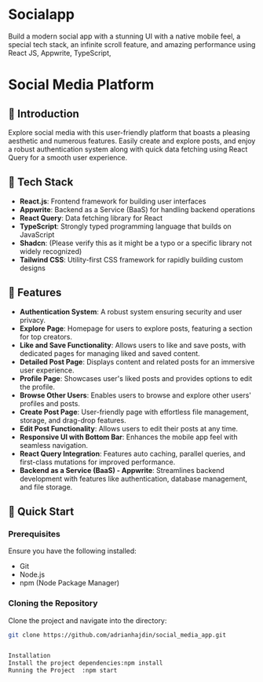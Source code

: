 # Socialapp
Build a modern social app with a stunning UI with a native mobile feel, a special tech stack, an infinite scroll feature, and amazing performance using React JS, Appwrite, TypeScript,


# Social Media Platform

## 🤖 Introduction
Explore social media with this user-friendly platform that boasts a pleasing aesthetic and numerous features. Easily create and explore posts, and enjoy a robust authentication system along with quick data fetching using React Query for a smooth user experience.

## 🧱 Tech Stack
- **React.js**: Frontend framework for building user interfaces
- **Appwrite**: Backend as a Service (BaaS) for handling backend operations
- **React Query**: Data fetching library for React
- **TypeScript**: Strongly typed programming language that builds on JavaScript
- **Shadcn**: (Please verify this as it might be a typo or a specific library not widely recognized)
- **Tailwind CSS**: Utility-first CSS framework for rapidly building custom designs

## 🔋 Features
- **Authentication System**: A robust system ensuring security and user privacy.
- **Explore Page**: Homepage for users to explore posts, featuring a section for top creators.
- **Like and Save Functionality**: Allows users to like and save posts, with dedicated pages for managing liked and saved content.
- **Detailed Post Page**: Displays content and related posts for an immersive user experience.
- **Profile Page**: Showcases user's liked posts and provides options to edit the profile.
- **Browse Other Users**: Enables users to browse and explore other users' profiles and posts.
- **Create Post Page**: User-friendly page with effortless file management, storage, and drag-drop features.
- **Edit Post Functionality**: Allows users to edit their posts at any time.
- **Responsive UI with Bottom Bar**: Enhances the mobile app feel with seamless navigation.
- **React Query Integration**: Features auto caching, parallel queries, and first-class mutations for improved performance.
- **Backend as a Service (BaaS) - Appwrite**: Streamlines backend development with features like authentication, database management, and file storage.

## 🚀 Quick Start

### Prerequisites
Ensure you have the following installed:
- Git
- Node.js
- npm (Node Package Manager)

### Cloning the Repository
Clone the project and navigate into the directory:
```bash
git clone https://github.com/adrianhajdin/social_media_app.git


Installation
Install the project dependencies:npm install
Running the Project  :npm start
